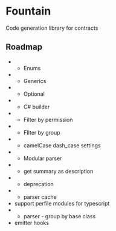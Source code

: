 # Fountain
Code generation library for contracts

## Roadmap
* + Enums
* + Generics
* + Optional
* + C# builder
* + Filter by permission
* + FIlter by group
* + camelCase dash_case settings
* + Modular parser
* - get summary as description
* + deprecation
* + parser cache
* support perfile modules for typescript
* + parser - group by base class
* emitter hooks
